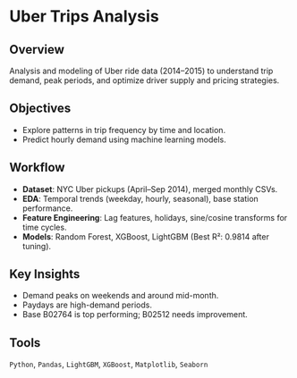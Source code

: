 # Uber Trips Analysis

## Overview
Analysis and modeling of Uber ride data (2014–2015) to understand trip demand, peak periods, and optimize driver supply and pricing strategies.

## Objectives
- Explore patterns in trip frequency by time and location.
- Predict hourly demand using machine learning models.

## Workflow
- **Dataset**: NYC Uber pickups (April–Sep 2014), merged monthly CSVs.
- **EDA**: Temporal trends (weekday, hourly, seasonal), base station performance.
- **Feature Engineering**: Lag features, holidays, sine/cosine transforms for time cycles.
- **Models**: Random Forest, XGBoost, LightGBM (Best R²: 0.9814 after tuning).

## Key Insights
- Demand peaks on weekends and around mid-month.
- Paydays are high-demand periods.
- Base B02764 is top performing; B02512 needs improvement.

## Tools
`Python`, `Pandas`, `LightGBM`, `XGBoost`, `Matplotlib`, `Seaborn`
